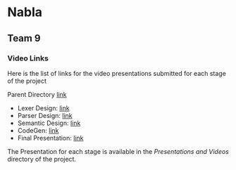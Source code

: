 # Nabla
## Team 9 
### Video Links

Here is the list of links for the video presentations submitted for each stage of the project

Parent Directory [link](https://drive.google.com/drive/folders/1MUYgyinMpAWBMlGBYi11fjKMbIhaJwim?usp=sharing)

- Lexer Design: [link](https://drive.google.com/drive/folders/1dEbrVZs9JpM-BWOL0r9y1cRjmFyAqq8j?usp=sharing)
- Parser Design: [link](https://drive.google.com/drive/folders/1-ra3QZNKZbB7f1QbpxjTDavSmWMIBkOx?usp=sharing)
- Semantic Design: [link](https://drive.google.com/drive/folders/1txNY6JbYnF2Uv6dmEUJQ8pK1qxtyx-0U?usp=sharing)
- CodeGen: [link](https://drive.google.com/drive/folders/1ELodmcqij2HJJ8dNOy7-oj9GB33WdvUe?usp=share_link)
- Final Presentation: [link](https://drive.google.com/drive/folders/1KgbN56q5j_ElFwOh90Ma71gSLVLuGn3k?usp=share_link)

The Presentation for each stage is available in the _Presentations and Videos_ directory of the project.
